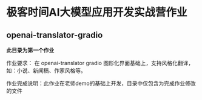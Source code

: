 # 极客时间AI大模型应用开发实战营作业

## openai-translator-gradio
  **此目录为第一个作业**

  作业要求： 在 openai-translator gradio 图形化界面基础上，支持风格化翻译，如：小说、新闻稿、作家风格等。
  
  作业完成说明：此作业在老师demo的基础上开发，目录中仅包含为完成作业修改的文件




